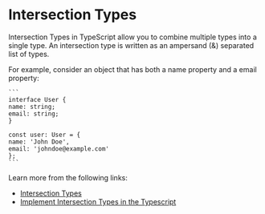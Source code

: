 # Intersection Types

Intersection Types in TypeScript allow you to combine multiple types into a single type. An intersection type is written as an ampersand (&) separated list of types.

For example, consider an object that has both a name property and a email property:

    ```
    interface User {
    name: string;
    email: string;
    }

    const user: User = {
    name: 'John Doe',
    email: 'johndoe@example.com'
    };
    ```

Learn more from the following links:

- [Intersection Types](https://www.typescriptlang.org/docs/handbook/unions-and-intersections.html#intersection-types)
- [Implement Intersection Types in the Typescript](https://www.youtube.com/watch?v=adr7W5uyIMk)